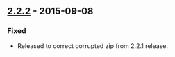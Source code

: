 ## [2.2.2] - 2015-09-08
### Fixed
- Released to correct corrupted zip from 2.2.1 release.

[2.2.2]: https://github.com/studiopress/genesis/compare/2.2.1...2.2.2
